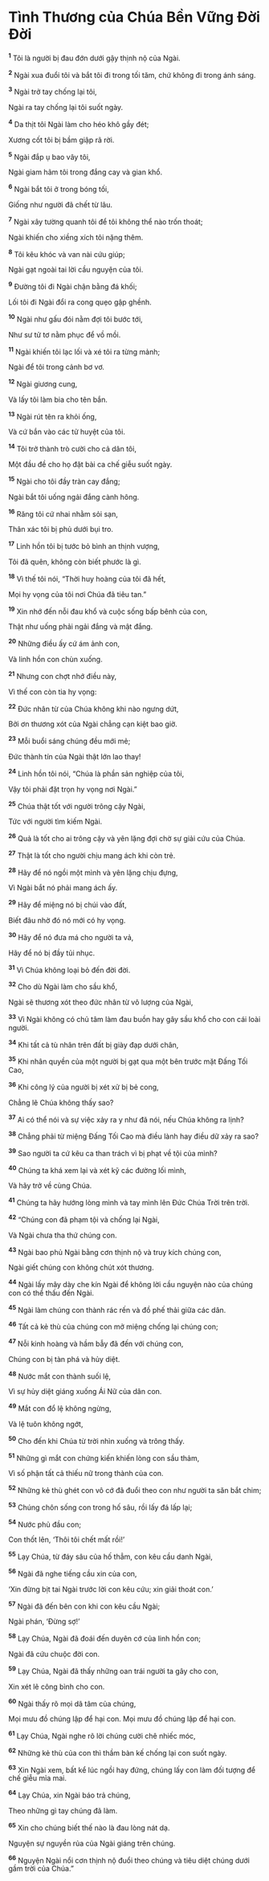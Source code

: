 # Tình Thương của Chúa Bền Vững Ðời Ðời
<sup><b>1</b></sup> Tôi là người bị đau đớn dưới gậy thịnh nộ của Ngài.

<sup><b>2</b></sup> Ngài xua đuổi tôi và bắt tôi đi trong tối tăm, chứ không đi trong ánh sáng.

<sup><b>3</b></sup> Ngài trở tay chống lại tôi,

Ngài ra tay chống lại tôi suốt ngày.

<sup><b>4</b></sup> Da thịt tôi Ngài làm cho héo khô gầy đét;

Xương cốt tôi bị bầm giập rã rời.

<sup><b>5</b></sup> Ngài đắp ụ bao vây tôi,

Ngài giam hãm tôi trong đắng cay và gian khổ.

<sup><b>6</b></sup> Ngài bắt tôi ở trong bóng tối,

Giống như người đã chết từ lâu.

<sup><b>7</b></sup> Ngài xây tường quanh tôi để tôi không thể nào trốn thoát;

Ngài khiến cho xiềng xích tôi nặng thêm.

<sup><b>8</b></sup> Tôi kêu khóc và van nài cứu giúp;

Ngài gạt ngoài tai lời cầu nguyện của tôi.

<sup><b>9</b></sup> Ðường tôi đi Ngài chận bằng đá khối;

Lối tôi đi Ngài đổi ra cong quẹo gập ghềnh.

<sup><b>10</b></sup> Ngài như gấu đói nằm đợi tôi bước tới,

Như sư tử tơ nằm phục để vồ mồi.

<sup><b>11</b></sup> Ngài khiến tôi lạc lối và xé tôi ra từng mảnh;

Ngài để tôi trong cảnh bơ vơ.

<sup><b>12</b></sup> Ngài giương cung,

Và lấy tôi làm bia cho tên bắn.

<sup><b>13</b></sup> Ngài rút tên ra khỏi ống,

Và cứ bắn vào các tử huyệt của tôi.

<sup><b>14</b></sup> Tôi trở thành trò cười cho cả dân tôi,

Một đầu đề cho họ đặt bài ca chế giễu suốt ngày.

<sup><b>15</b></sup> Ngài cho tôi đầy tràn cay đắng;

Ngài bắt tôi uống ngải đắng cành hông.

<sup><b>16</b></sup> Răng tôi cứ nhai nhằm sỏi sạn,

Thân xác tôi bị phủ dưới bụi tro.

<sup><b>17</b></sup> Linh hồn tôi bị tước bỏ bình an thịnh vượng,

Tôi đã quên, không còn biết phước là gì.

<sup><b>18</b></sup> Vì thế tôi nói, “Thời huy hoàng của tôi đã hết,

Mọi hy vọng của tôi nơi Chúa đã tiêu tan.”

<sup><b>19</b></sup> Xin nhớ đến nỗi đau khổ và cuộc sống bấp bênh của con,

Thật như uống phải ngải đắng và mật đắng.

<sup><b>20</b></sup> Những điều ấy cứ ám ảnh con,

Và linh hồn con chùn xuống.

<sup><b>21</b></sup> Nhưng con chợt nhớ điều này,

Vì thế con còn tia hy vọng:

<sup><b>22</b></sup> Ðức nhân từ của Chúa không khi nào ngưng dứt,

Bởi ơn thương xót của Ngài chẳng cạn kiệt bao giờ.

<sup><b>23</b></sup> Mỗi buổi sáng chúng đều mới mẻ;

Ðức thành tín của Ngài thật lớn lao thay!

<sup><b>24</b></sup> Linh hồn tôi nói, “Chúa là phần sản nghiệp của tôi,

Vậy tôi phải đặt trọn hy vọng nơi Ngài.”

<sup><b>25</b></sup> Chúa thật tốt với người trông cậy Ngài,

Tức với người tìm kiếm Ngài.

<sup><b>26</b></sup> Quả là tốt cho ai trông cậy và yên lặng đợi chờ sự giải cứu của Chúa.

<sup><b>27</b></sup> Thật là tốt cho người chịu mang ách khi còn trẻ.

<sup><b>28</b></sup> Hãy để nó ngồi một mình và yên lặng chịu đựng,

Vì Ngài bắt nó phải mang ách ấy.

<sup><b>29</b></sup> Hãy để miệng nó bị chúi vào đất,

Biết đâu nhờ đó nó mới có hy vọng.

<sup><b>30</b></sup> Hãy để nó đưa má cho người ta vả,

Hãy để nó bị đầy tủi nhục.

<sup><b>31</b></sup> Vì Chúa không loại bỏ đến đời đời.

<sup><b>32</b></sup> Cho dù Ngài làm cho sầu khổ,

Ngài sẽ thương xót theo đức nhân từ vô lượng của Ngài,

<sup><b>33</b></sup> Vì Ngài không có chủ tâm làm đau buồn hay gây sầu khổ cho con cái loài người.

<sup><b>34</b></sup> Khi tất cả tù nhân trên đất bị giày đạp dưới chân,

<sup><b>35</b></sup> Khi nhân quyền của một người bị gạt qua một bên trước mặt Ðấng Tối Cao,

<sup><b>36</b></sup> Khi công lý của người bị xét xử bị bẻ cong,

Chẳng lẽ Chúa không thấy sao?

<sup><b>37</b></sup> Ai có thể nói và sự việc xảy ra y như đã nói, nếu Chúa không ra lịnh?

<sup><b>38</b></sup> Chẳng phải từ miệng Ðấng Tối Cao mà điều lành hay điều dữ xảy ra sao?

<sup><b>39</b></sup> Sao người ta cứ kêu ca than trách vì bị phạt về tội của mình?

<sup><b>40</b></sup> Chúng ta khá xem lại và xét kỹ các đường lối mình,

Và hãy trở về cùng Chúa.

<sup><b>41</b></sup> Chúng ta hãy hướng lòng mình và tay mình lên Ðức Chúa Trời trên trời.

<sup><b>42</b></sup> “Chúng con đã phạm tội và chống lại Ngài,

Và Ngài chưa tha thứ chúng con.

<sup><b>43</b></sup> Ngài bao phủ Ngài bằng cơn thịnh nộ và truy kích chúng con,

Ngài giết chúng con không chút xót thương.

<sup><b>44</b></sup> Ngài lấy mây dày che kín Ngài để không lời cầu nguyện nào của chúng con có thể thấu đến Ngài.

<sup><b>45</b></sup> Ngài làm chúng con thành rác rến và đồ phế thải giữa các dân.

<sup><b>46</b></sup> Tất cả kẻ thù của chúng con mở miệng chống lại chúng con;

<sup><b>47</b></sup> Nỗi kinh hoàng và hầm bẫy đã đến với chúng con,

Chúng con bị tàn phá và hủy diệt.

<sup><b>48</b></sup> Nước mắt con thành suối lệ,

Vì sự hủy diệt giáng xuống Ái Nữ của dân con.

<sup><b>49</b></sup> Mắt con đổ lệ không ngừng,

Và lệ tuôn không ngớt,

<sup><b>50</b></sup> Cho đến khi Chúa từ trời nhìn xuống và trông thấy.

<sup><b>51</b></sup> Những gì mắt con chứng kiến khiến lòng con sầu thảm,

Vì số phận tất cả thiếu nữ trong thành của con.

<sup><b>52</b></sup> Những kẻ thù ghét con vô cớ đã đuổi theo con như người ta săn bắt chim;

<sup><b>53</b></sup> Chúng chôn sống con trong hố sâu, rồi lấy đá lấp lại;

<sup><b>54</b></sup> Nước phủ đầu con;

Con thốt lên, ‘Thôi tôi chết mất rồi!’

<sup><b>55</b></sup> Lạy Chúa, từ đáy sâu của hố thẳm, con kêu cầu danh Ngài,

<sup><b>56</b></sup> Ngài đã nghe tiếng cầu xin của con,

‘Xin đừng bịt tai Ngài trước lời con kêu cứu; xin giải thoát con.’

<sup><b>57</b></sup> Ngài đã đến bên con khi con kêu cầu Ngài;

Ngài phán, ‘Ðừng sợ!’

<sup><b>58</b></sup> Lạy Chúa, Ngài đã đoái đến duyên cớ của linh hồn con;

Ngài đã cứu chuộc đời con.

<sup><b>59</b></sup> Lạy Chúa, Ngài đã thấy những oan trái người ta gây cho con,

Xin xét lẽ công bình cho con.

<sup><b>60</b></sup> Ngài thấy rõ mọi dã tâm của chúng,

Mọi mưu đồ chúng lập để hại con. Mọi mưu đồ chúng lập để hại con.

<sup><b>61</b></sup> Lạy Chúa, Ngài nghe rõ lời chúng cười chê nhiếc móc,

<sup><b>62</b></sup> Những kẻ thù của con thì thầm bàn kế chống lại con suốt ngày.

<sup><b>63</b></sup> Xin Ngài xem, bất kể lúc ngồi hay đứng, chúng lấy con làm đối tượng để chế giễu mỉa mai.

<sup><b>64</b></sup> Lạy Chúa, xin Ngài báo trả chúng,

Theo những gì tay chúng đã làm.

<sup><b>65</b></sup> Xin cho chúng biết thế nào là đau lòng nát dạ.

Nguyện sự nguyền rủa của Ngài giáng trên chúng.

<sup><b>66</b></sup> Nguyện Ngài nổi cơn thịnh nộ đuổi theo chúng và tiêu diệt chúng dưới gầm trời của Chúa.”